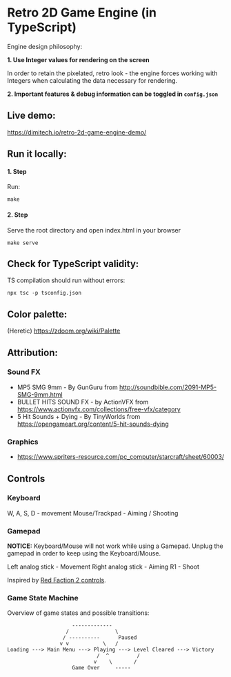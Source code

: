 # Retro 2D Game Engine (in TypeScript)

Engine design philosophy:

**1. Use Integer values for rendering on the screen**

In order to retain the pixelated, retro look - the engine forces working with
Integers when calculating the data necessary for rendering.

**2. Important features & debug information can be toggled in `config.json`**

## Live demo:

https://dimitech.io/retro-2d-game-engine-demo/

## Run it locally:

#### 1. Step

Run:

```
make
```

#### 2. Step

Serve the root directory and open index.html in your browser

```
make serve
```

## Check for TypeScript validity:

TS compilation should run without errors:

```
npx tsc -p tsconfig.json
```

## Color palette:

(Heretic) https://zdoom.org/wiki/Palette

## Attribution:

### Sound FX

- MP5 SMG 9mm - By GunGuru from http://soundbible.com/2091-MP5-SMG-9mm.html
- BULLET HITS SOUND FX - by ActionVFX from https://www.actionvfx.com/collections/free-vfx/category
- 5 Hit Sounds + Dying - By TinyWorlds from https://opengameart.org/content/5-hit-sounds-dying

### Graphics

- https://www.spriters-resource.com/pc_computer/starcraft/sheet/60003/

## Controls

### Keyboard

W, A, S, D - movement
Mouse/Trackpad - Aiming / Shooting

### Gamepad

**NOTICE:** Keyboard/Mouse will not work while using a Gamepad. Unplug the
gamepad in order to keep using the Keyboard/Mouse.

Left analog stick - Movement
Right analog stick - Aiming
R1 - Shoot

Inspired by [Red Faction 2 controls](https://www.gamesdatabase.org/Media/SYSTEM/Sony_Playstation_2/manual/Formated/Red_Faction_2_-_2002_-_THQ,_Inc..pdf).

### Game State Machine

Overview of game states and possible transitions:

```
                     -------------
                   /               \
                  / ----------      Paused
                 v v           \   /
Loading ---> Main Menu ---> Playing ---> Level Cleared ---> Victory
                             /  ^         /
                            v    \       /
                     Game Over     -----
```
